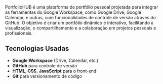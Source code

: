 PortfolioHUB é uma plataforma de portfólio pessoal projetada para integrar as ferramentas do Google Workspace, como Google Drive, Google Calendar, e outras, com funcionalidades de controle de versão através do GitHub. O objetivo é criar um portfólio dinâmico e interativo, facilitando a visualização, o compartilhamento e a colaboração em projetos pessoais e profissionais.

## Tecnologias Usadas
- **Google Workspace** (Drive, Calendar, etc.)
- **GitHub** para controle de versão
- **HTML**, **CSS**, **JavaScript** para o front-end
- **Git** para versionamento de código

